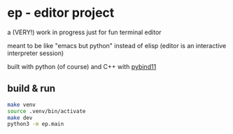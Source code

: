 # ep - editor project

a (VERY!) work in progress just for fun terminal editor

meant to be like "emacs but python" instead of elisp (editor is an interactive interpreter session)

built with python (of course) and C++ with [pybind11](https://github.com/pybind/pybind11)

## build & run

```sh
make venv
source .venv/bin/activate
make dev
python3 -m ep.main
```